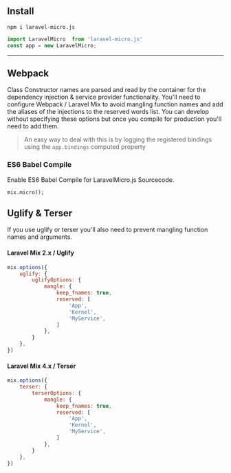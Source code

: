 ## Install
```shell
npm i laravel-micro.js
```
```javascript
import LaravelMicro  from 'laravel-micro.js'
const app = new LaravelMicro;
```
---
## Webpack
Class Constructor names are parsed and read by the container for the dependency injection & 
service provider functionality. You'll need to configure Webpack / Laravel Mix to avoid 
mangling function names and add the aliases of the injections to the reserved words 
list. You can develop without specifying these options but once you compile for 
production you'll need to add them.

> An easy way to deal with this is by logging the registered bindings using the `app.bindings`
computed property

### ES6 Babel Compile
Enable ES6 Babel Compile for LaravelMicro.js Sourcecode.

```
mix.micro();
```


## Uglify & Terser
If you use uglify or terser you'll also need to prevent mangling function names and arguments.

#### Laravel Mix 2.x / Uglify
```javascript
mix.options({
    uglify: {
        uglifyOptions: {
            mangle: {
                keep_fnames: true,
                reserved: [
                    'App',
                    'Kernel',
                    'MyService',
                ]
            },
        }
    },
})
```

#### Laravel Mix 4.x / Terser
```javascript
mix.options({
    terser: {
        terserOptions: {
            mangle: {
                keep_fnames: true,
                reserved: [
                    'App',
                    'Kernel',
                    'MyService',
                ]
            },
        }
    },
})
```